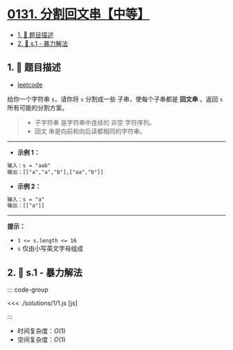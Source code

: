 # [0131. 分割回文串【中等】](https://github.com/tnotesjs/TNotes.leetcode/tree/main/notes/0131.%20%E5%88%86%E5%89%B2%E5%9B%9E%E6%96%87%E4%B8%B2%E3%80%90%E4%B8%AD%E7%AD%89%E3%80%91)

<!-- region:toc -->

- [1. 📝 题目描述](#1--题目描述)
- [2. 🎯 s.1 - 暴力解法](#2--s1---暴力解法)

<!-- endregion:toc -->

## 1. 📝 题目描述

- [leetcode](https://leetcode.cn/problems/palindrome-partitioning/)

给你一个字符串 `s`，请你将 `s` 分割成一些 子串，使每个子串都是 **回文串** 。返回 `s` 所有可能的分割方案。

> - 子字符串 是字符串中连续的 非空 字符序列。
> - 回文 串是向前和向后读都相同的字符串。

---

- **示例 1：**

```txt
输入：s = "aab"
输出：[["a","a","b"],["aa","b"]]
```

- **示例 2：**

```txt
输入：s = "a"
输出：[["a"]]
```

---

**提示：**

- `1 <= s.length <= 16`
- `s` 仅由小写英文字母组成

## 2. 🎯 s.1 - 暴力解法

::: code-group

<<< ./solutions/1/1.js [js]

:::

- 时间复杂度：$O(1)$
- 空间复杂度：$O(1)$
